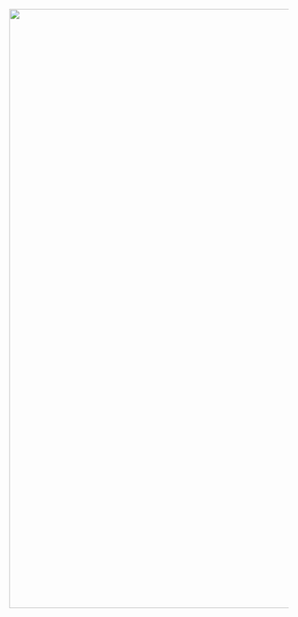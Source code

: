 <p align="center">
  <a href="https://github.com/jumpogpo/KMITL-CS-28" target="blank"><img src="https://scontent.fbkk7-3.fna.fbcdn.net/v/t1.6435-9/75594332_2410150842579942_8524443882698571776_n.jpg?stp=dst-jpg_p843x403&_nc_cat=108&ccb=1-7&_nc_sid=e3f864&_nc_eui2=AeFX_ihp5JHkWmtglQgbzIXxMOdTOg39wu0w51M6Df3C7Y83ePVPnBtbjOY9rPIYK_nUyR0SiEZo54yFUKeXuTCl&_nc_ohc=ORHfv5mvA0kAX-T6QFC&_nc_ht=scontent.fbkk7-3.fna&oh=00_AfDeU2iW-Tdb7dR-1umLIdI2iL42wCFpeepQk1Kh5yGdZw&oe=64E16BFF" width="1920" height="1080" alt="CS Logo" /></a>
</p>